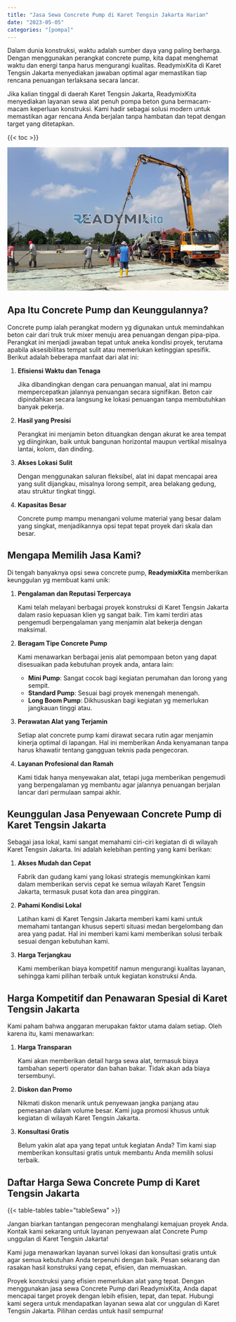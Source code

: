 ```yaml
---
title: "Jasa Sewa Concrete Pump di Karet Tengsin Jakarta Harian"
date: "2023-05-05"
categories: "[pompa]"
---
```


Dalam dunia konstruksi, waktu adalah sumber daya yang paling berharga. Dengan menggunakan perangkat concrete pump, kita dapat menghemat waktu dan energi tanpa harus mengurangi kualitas. ReadymixKita di Karet Tengsin Jakarta menyediakan jawaban optimal agar memastikan tiap rencana penuangan terlaksana secara lancar.

Jika kalian tinggal di daerah Karet Tengsin Jakarta, ReadymixKita menyediakan layanan sewa alat penuh pompa beton guna bermacam-macam keperluan konstruksi. Kami hadir sebagai solusi modern untuk memastikan agar rencana Anda berjalan tanpa hambatan dan tepat dengan target yang ditetapkan.

{{< toc >}}

![Jasa Sewa Concrete Pump di Karet Tengsin Jakarta Harian](/images/pompa/sewa-pompa-12.jpg)

## Apa Itu Concrete Pump dan Keunggulannya?

Concrete pump ialah perangkat modern yg digunakan untuk memindahkan beton cair dari truk truk mixer menuju area penuangan dengan pipa-pipa. Perangkat ini menjadi jawaban tepat untuk aneka kondisi proyek, terutama apabila aksesibilitas tempat sulit atau memerlukan ketinggian spesifik. Berikut adalah beberapa manfaat dari alat ini:

1. **Efisiensi Waktu dan Tenaga**

   Jika dibandingkan dengan cara penuangan manual, alat ini mampu mempercepatkan jalannya penuangan secara signifikan. Beton cair dipindahkan secara langsung ke lokasi penuangan tanpa membutuhkan banyak pekerja.

2. **Hasil yang Presisi**

   Perangkat ini menjamin beton dituangkan dengan akurat ke area tempat yg diinginkan, baik untuk bangunan horizontal maupun vertikal misalnya lantai, kolom, dan dinding.

3. **Akses Lokasi Sulit**

   Dengan menggunakan saluran fleksibel, alat ini dapat mencapai area yang sulit dijangkau, misalnya lorong sempit, area belakang gedung, atau struktur tingkat tinggi.

4. **Kapasitas Besar**

   Concrete pump mampu menangani volume material yang besar dalam yang singkat, menjadikannya opsi tepat tepat proyek dari skala dan besar.

## Mengapa Memilih Jasa Kami?

Di tengah banyaknya opsi sewa concrete pump, **ReadymixKita** memberikan keunggulan yg membuat kami unik:

1. **Pengalaman dan Reputasi Terpercaya**

   Kami telah melayani berbagai proyek konstruksi di Karet Tengsin Jakarta dalam rasio kepuasan klien yg sangat baik. Tim kami terdiri atas pengemudi berpengalaman yang menjamin alat bekerja dengan maksimal.

2. **Beragam Tipe Concrete Pump**

   Kami menawarkan berbagai jenis alat pemompaan beton yang dapat disesuaikan pada kebutuhan proyek anda, antara lain:
   - **Mini Pump**: Sangat cocok bagi kegiatan perumahan dan lorong yang sempit.
   - **Standard Pump**: Sesuai bagi proyek menengah menengah.
   - **Long Boom Pump**: Dikhususkan bagi kegiatan yg memerlukan jangkauan tinggi atau.

3. **Perawatan Alat yang Terjamin**

   Setiap alat concrete pump kami dirawat secara rutin agar menjamin kinerja optimal di lapangan. Hal ini memberikan Anda kenyamanan tanpa harus khawatir tentang gangguan teknis pada pengecoran.

4. **Layanan Profesional dan Ramah**

   Kami tidak hanya menyewakan alat, tetapi juga memberikan pengemudi yang berpengalaman yg membantu agar jalannya penuangan berjalan lancar dari permulaan sampai akhir.

## Keunggulan Jasa Penyewaan Concrete Pump di Karet Tengsin Jakarta

Sebagai jasa lokal, kami sangat memahami ciri-ciri kegiatan di di wilayah Karet Tengsin Jakarta. Ini adalah kelebihan penting yang kami berikan:

1. **Akses Mudah dan Cepat**

   Fabrik dan gudang kami yang lokasi strategis memungkinkan kami dalam memberikan servis cepat ke semua wilayah Karet Tengsin Jakarta, termasuk pusat kota dan area pinggiran.

2. **Pahami Kondisi Lokal**

   Latihan kami di Karet Tengsin Jakarta memberi kami kami untuk memahami tantangan khusus seperti situasi medan bergelombang dan area yang padat. Hal ini memberi kami kami memberikan solusi terbaik sesuai dengan kebutuhan kami.

3. **Harga Terjangkau**

   Kami memberikan biaya kompetitif namun mengurangi kualitas layanan, sehingga kami pilihan terbaik untuk kegiatan konstruksi Anda.

## Harga Kompetitif dan Penawaran Spesial di Karet Tengsin Jakarta

Kami paham bahwa anggaran merupakan faktor utama dalam setiap. Oleh karena itu, kami menawarkan:

1. **Harga Transparan**

   Kami akan memberikan detail harga sewa alat, termasuk biaya tambahan seperti operator dan bahan bakar. Tidak akan ada biaya tersembunyi.

2. **Diskon dan Promo**

   Nikmati diskon menarik untuk penyewaan jangka panjang atau pemesanan dalam volume besar. Kami juga promosi khusus untuk kegiatan di wilayah Karet Tengsin Jakarta.

3. **Konsultasi Gratis**

   Belum yakin alat apa yang tepat untuk kegiatan Anda? Tim kami siap memberikan konsultasi gratis untuk membantu Anda memilih solusi terbaik.

## Daftar Harga Sewa Concrete Pump di Karet Tengsin Jakarta

{{< table-tables table="tableSewa" >}}

Jangan biarkan tantangan pengecoran menghalangi kemajuan proyek Anda. Kontak kami sekarang untuk layanan penyewaan alat Concrete Pump unggulan di Karet Tengsin Jakarta!

Kami juga menawarkan layanan survei lokasi dan konsultasi gratis untuk agar semua kebutuhan Anda terpenuhi dengan baik. Pesan sekarang dan rasakan hasil konstruksi yang cepat, efisien, dan memuaskan.

Proyek konstruksi yang efisien memerlukan alat yang tepat. Dengan menggunakan jasa sewa Concrete Pump dari ReadymixKita, Anda dapat mencapai target proyek dengan lebih efisien, tepat, dan tepat. Hubungi kami segera untuk mendapatkan layanan sewa alat cor unggulan di Karet Tengsin Jakarta. Pilihan cerdas untuk hasil sempurna!